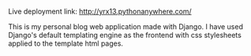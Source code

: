 Live deployment link: http://yrx13.pythonanywhere.com/

This is my personal blog web application made with Django. I have used Django's default templating engine as the frontend
with css stylesheets applied to the template html pages.